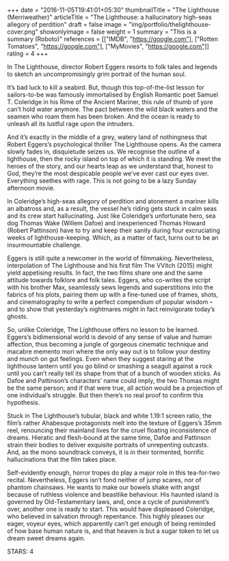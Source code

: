 +++
date = "2016-11-05T19:41:01+05:30"
thumbnailTitle = "The Lighthouse (Merriweather)"
articleTitle = "The Lighthouse: a hallucinatory high-seas allegory of perdition"
draft = false
image = "img/portfolio/thelighthouse-cover.png"
showonlyimage = false
weight = 1
summary = "This is a summary (Roboto)"
references = [["IMDB", "https://google.com"], ["Rotten Tomatoes", "https://google.com"], ["MyMovies", "https://google.com"]]
rating = 4
+++

In The Lighthouse, director Robert Eggers resorts to folk tales and legends to sketch an uncompromisingly grim portrait of the human soul.

It’s bad luck to kill a seabird. But, though this top-of-the-list lesson for sailors-to-be was famously immortalised by English Romantic poet Samuel T. Coleridge in his Rime of the Ancient Mariner, this rule of thumb of yore can’t hold water anymore. The pact between the wild black waters and the seamen who roam them has been broken. And the ocean is ready to unleash all its lustful rage upon the intruders.

And it’s exactly in the middle of a grey, watery land of nothingness that Robert Eggers’s psychological thriller The Lighthouse opens. As the camera slowly fades in, disquietude seizes us. We recognise the outline of a lighthouse, then the rocky island on top of which it is standing. We meet the heroes of the story, and our hearts leap as we understand that, honest to God, they’re the most despicable people we’ve ever cast our eyes over. Everything seethes with rage. This is not going to be a lazy Sunday afternoon movie.

In Coleridge’s high-seas allegory of perdition and atonement a mariner kills an albatross and, as a result, the vessel he’s riding gets stuck in calm seas and its crew start hallucinating. Just like Coleridge’s unfortunate hero, sea dog Thomas Wake (Willem Dafoe) and inexperienced Thomas Howard (Robert Pattinson) have to try and keep their sanity during four excruciating weeks of lighthouse-keeping. Which, as a matter of fact, turns out to be an insurmountable challenge.

Eggers is still quite a newcomer in the world of filmmaking. Nevertheless, interpolation of The Lighthouse and his first film The VVitch (2015) might yield appetising results. In fact, the two films share one and the same attitude towards folklore and folk tales. Eggers, who co-writes the script with his brother Max, seamlessly sews legends and superstitions into the fabrics of his plots, pairing them up with a fine-tuned use of frames, shots, and cinematography to write a perfect compendium of popular wisdom – and to show that yesterday’s nightmares might in fact reinvigorate today’s ghosts.

So, unlike Coleridge, The Lighthouse offers no lesson to be learned. Eggers’s bidimensional world is devoid of any sense of value and human affection, thus becoming a jungle of gorgeous cinematic technique and macabre memento mori where the only way out is to follow your destiny and munch on gut feelings. Even when they suggest staring at the lighthouse lantern until you go blind or smashing a seagull against a rock until you can’t really tell its shape from that of a bunch of wooden sticks. As Dafoe and Pattinson’s characters’ name could imply, the two Thomas might be the same person; and if that were true, all action would be a projection of one individual’s struggle. But then there’s no real proof to confirm this hypothesis.

Stuck in The Lighthouse’s tubular, black and white 1.19:1 screen ratio, the film’s rather Ahabesque protagonists melt into the texture of Eggers’s 35mm reel, renouncing their mainland lives for the cruel floating inconsistence of dreams. Hieratic and flesh-bound at the same time, Dafoe and Pattinson strain their bodies to deliver exquisite portraits of unrepenting outcasts. And, as the mono soundtrack conveys, it is in their tormented, horrific hallucinations that the film takes place.

Self-evidently enough, horror tropes do play a major role in this tea-for-two recital. Nevertheless, Eggers isn’t fond neither of jump scares, nor of phantom chainsaws. He wants to make our bowels shake with angst because of ruthless violence and beastlike behaviour. His haunted island is governed by Old-Testamentary laws, and, once a cycle of punishment’s over, another one is ready to start. This would have displeased Coleridge, who believed in salvation through repentance. This highly pleases our eager, voyeur eyes, which apparently can’t get enough of being reminded of how base human nature is, and that heaven is but a sugar token to let us dream sweet dreams again.

STARS: 4